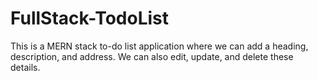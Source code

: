 # FullStack-TodoList
This is a MERN stack to-do list application where we can add a heading, description, and address. We can also edit, update, and delete these details.
